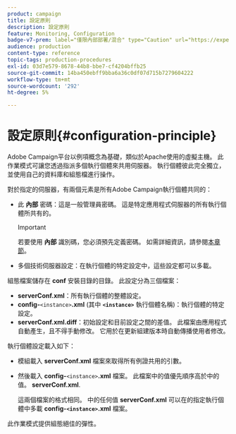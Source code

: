 ```yaml
---
product: campaign
title: 設定原則
description: 設定原則
feature: Monitoring, Configuration
badge-v7-prem: label="僅限內部部署/混合" type="Caution" url="https://experienceleague.adobe.com/docs/campaign-classic/using/installing-campaign-classic/architecture-and-hosting-models/hosting-models-lp/hosting-models.html?lang=zh-Hant" tooltip="僅適用於內部部署和混合部署"
audience: production
content-type: reference
topic-tags: production-procedures
exl-id: 03d7e579-8678-44b8-bbe7-cf4204bffb25
source-git-commit: 14ba450ebff9bba6a36c0df07d715b7279604222
workflow-type: tm+mt
source-wordcount: '292'
ht-degree: 5%

---
```


# 設定原則{#configuration-principle}



Adobe Campaign平台以例項概念為基礎，類似於Apache使用的虛擬主機。 此作業模式可讓您透過指派多個執行個體來共用伺服器。 執行個體彼此完全獨立，並使用自己的資料庫和組態檔進行操作。

對於指定的伺服器，有兩個元素是所有Adobe Campaign執行個體共同的：

* 此 **內部** 密碼：這是一般管理員密碼。 這是特定應用程式伺服器的所有執行個體所共有的。

  >[!IMPORTANT]
  >
  >若要使用 **內部** 識別碼，您必須預先定義密碼。 如需詳細資訊，請參閱[本章節](../../installation/using/configuring-campaign-server.md#internal-identifier)。

* 多個技術伺服器設定：在執行個體的特定設定中，這些設定都可以多載。

組態檔案儲存在 **conf** 安裝目錄的目錄。 此設定分為三個檔案：

* **serverConf.xml**：所有執行個體的整體設定。
* **config-**`<instance>`**.xml** (其中 **`<instance>`** 執行個體名稱)：執行個體的特定設定。
* **serverConf.xml.diff**：初始設定和目前設定之間的差值。 此檔案由應用程式自動產生，且不得手動修改。 它用於在更新組建版本時自動傳播使用者修改。

執行個體設定載入如下：

* 模組載入 **serverConf.xml** 檔案來取得所有例證共用的引數。
* 然後載入 **config-**`<instance>`**.xml** 檔案。 此檔案中的值優先順序高於中的值。 **serverConf.xml**.

  這兩個檔案的格式相同。 中的任何值 **serverConf.xml** 可以在的指定執行個體中多載 **config-`<instance>`.xml** 檔案。

此作業模式提供組態絕佳的彈性。
